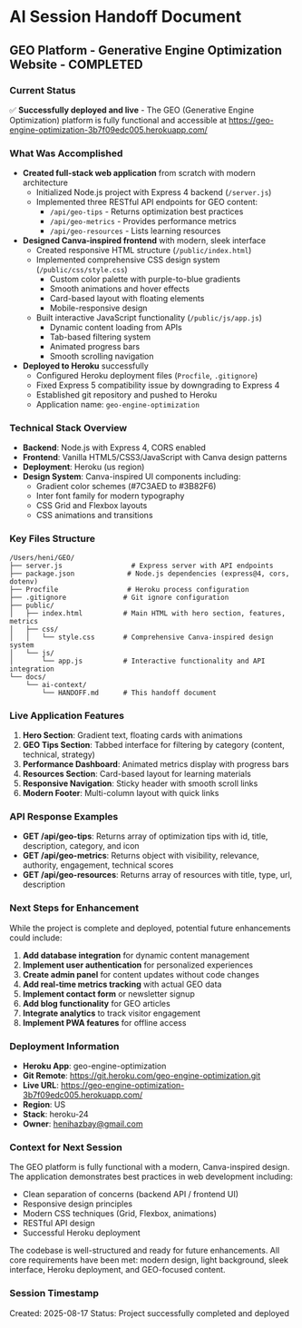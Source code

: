 # AI Session Handoff Document

## GEO Platform - Generative Engine Optimization Website - COMPLETED

### Current Status
✅ **Successfully deployed and live** - The GEO (Generative Engine Optimization) platform is fully functional and accessible at https://geo-engine-optimization-3b7f09edc005.herokuapp.com/

### What Was Accomplished
- **Created full-stack web application** from scratch with modern architecture
  - Initialized Node.js project with Express 4 backend (`/server.js`)
  - Implemented three RESTful API endpoints for GEO content:
    - `/api/geo-tips` - Returns optimization best practices
    - `/api/geo-metrics` - Provides performance metrics
    - `/api/geo-resources` - Lists learning resources
- **Designed Canva-inspired frontend** with modern, sleek interface
  - Created responsive HTML structure (`/public/index.html`)
  - Implemented comprehensive CSS design system (`/public/css/style.css`)
    - Custom color palette with purple-to-blue gradients
    - Smooth animations and hover effects
    - Card-based layout with floating elements
    - Mobile-responsive design
  - Built interactive JavaScript functionality (`/public/js/app.js`)
    - Dynamic content loading from APIs
    - Tab-based filtering system
    - Animated progress bars
    - Smooth scrolling navigation
- **Deployed to Heroku** successfully
  - Configured Heroku deployment files (`Procfile`, `.gitignore`)
  - Fixed Express 5 compatibility issue by downgrading to Express 4
  - Established git repository and pushed to Heroku
  - Application name: `geo-engine-optimization`

### Technical Stack Overview
- **Backend**: Node.js with Express 4, CORS enabled
- **Frontend**: Vanilla HTML5/CSS3/JavaScript with Canva design patterns
- **Deployment**: Heroku (us region)
- **Design System**: Canva-inspired UI components including:
  - Gradient color schemes (#7C3AED to #3B82F6)
  - Inter font family for modern typography
  - CSS Grid and Flexbox layouts
  - CSS animations and transitions

### Key Files Structure
```
/Users/heni/GEO/
├── server.js                 # Express server with API endpoints
├── package.json             # Node.js dependencies (express@4, cors, dotenv)
├── Procfile                 # Heroku process configuration
├── .gitignore              # Git ignore configuration
├── public/
│   ├── index.html          # Main HTML with hero section, features, metrics
│   ├── css/
│   │   └── style.css       # Comprehensive Canva-inspired design system
│   └── js/
│       └── app.js          # Interactive functionality and API integration
└── docs/
    └── ai-context/
        └── HANDOFF.md      # This handoff document
```

### Live Application Features
1. **Hero Section**: Gradient text, floating cards with animations
2. **GEO Tips Section**: Tabbed interface for filtering by category (content, technical, strategy)
3. **Performance Dashboard**: Animated metrics display with progress bars
4. **Resources Section**: Card-based layout for learning materials
5. **Responsive Navigation**: Sticky header with smooth scroll links
6. **Modern Footer**: Multi-column layout with quick links

### API Response Examples
- **GET /api/geo-tips**: Returns array of optimization tips with id, title, description, category, and icon
- **GET /api/geo-metrics**: Returns object with visibility, relevance, authority, engagement, technical scores
- **GET /api/geo-resources**: Returns array of resources with title, type, url, description

### Next Steps for Enhancement
While the project is complete and deployed, potential future enhancements could include:
1. **Add database integration** for dynamic content management
2. **Implement user authentication** for personalized experiences
3. **Create admin panel** for content updates without code changes
4. **Add real-time metrics tracking** with actual GEO data
5. **Implement contact form** or newsletter signup
6. **Add blog functionality** for GEO articles
7. **Integrate analytics** to track visitor engagement
8. **Implement PWA features** for offline access

### Deployment Information
- **Heroku App**: geo-engine-optimization
- **Git Remote**: https://git.heroku.com/geo-engine-optimization.git
- **Live URL**: https://geo-engine-optimization-3b7f09edc005.herokuapp.com/
- **Region**: US
- **Stack**: heroku-24
- **Owner**: henihazbay@gmail.com

### Context for Next Session
The GEO platform is fully functional with a modern, Canva-inspired design. The application demonstrates best practices in web development including:
- Clean separation of concerns (backend API / frontend UI)
- Responsive design principles
- Modern CSS techniques (Grid, Flexbox, animations)
- RESTful API design
- Successful Heroku deployment

The codebase is well-structured and ready for future enhancements. All core requirements have been met: modern design, light background, sleek interface, Heroku deployment, and GEO-focused content.

### Session Timestamp
Created: 2025-08-17
Status: Project successfully completed and deployed